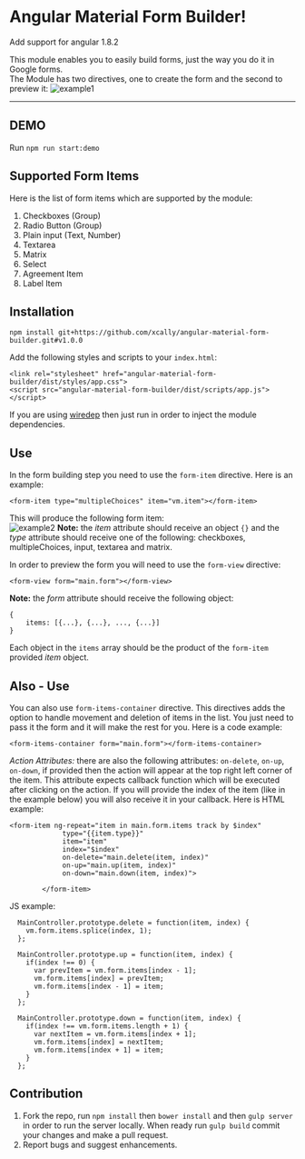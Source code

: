 # Angular Material Form Builder!

Add support for angular 1.8.2

This module enables you to easily build forms, just the way you do it in Google forms.  
The Module has two directives, one to create the form and the second to preview it:
![example1](http://i.imgur.com/i4e6KWQ.png)

---

## DEMO

Run `npm run start:demo`

## Supported Form Items

Here is the list of form items which are supported by the module:

1.  Checkboxes (Group)
2.  Radio Button (Group)
3.  Plain input (Text, Number)
4.  Textarea
5.  Matrix
6.  Select
7.  Agreement Item
8.  Label Item

## Installation

`npm install git+https://github.com/xcally/angular-material-form-builder.git#v1.0.0`

Add the following styles and scripts to your `index.html`:

    <link rel="stylesheet" href="angular-material-form-builder/dist/styles/app.css">
    <script src="angular-material-form-builder/dist/scripts/app.js"></script>

If you are using [wiredep](https://github.com/taptapship/wiredep) then just run in order to inject the module dependencies.

## Use

In the form building step you need to use the `form-item` directive. Here is an example:

    <form-item type="multipleChoices" item="vm.item"></form-item>

This will produce the following form item:  
![example2](http://i.imgur.com/6jOnwmu.png)
**Note:** the _item_ attribute should receive an object `{}` and the _type_ attribute should receive one of the following: checkboxes, multipleChoices, input, textarea and matrix.

In order to preview the form you will need to use the `form-view` directive:

    <form-view form="main.form"></form-view>

**Note:** the _form_ attribute should receive the following object:

    {
    	items: [{...}, {...}, ..., {...}]
    }

Each object in the `items` array should be the product of the `form-item` provided _item_ object.

## Also - Use

You can also use `form-items-container` directive. This directives adds the option to handle movement and deletion of items in the list. You just need to pass it the form and it will make the rest for you. Here is a code example:

```
<form-items-container form="main.form"></form-items-container>
```

_Action Attributes:_
there are also the following attributes: `on-delete`, `on-up`, `on-down`, if provided then the action will appear at the top right left corner of the item. This attribute expects callback function which will be executed after clicking on the action. If you will provide the index of the item (like in the example below) you will also receive it in your callback.
Here is HTML example:

```
<form-item ng-repeat="item in main.form.items track by $index"
             type="{{item.type}}"
             item="item"
             index="$index"
             on-delete="main.delete(item, index)"
             on-up="main.up(item, index)"
             on-down="main.down(item, index)">

        </form-item>
```

JS example:

```
  MainController.prototype.delete = function(item, index) {
    vm.form.items.splice(index, 1);
  };

  MainController.prototype.up = function(item, index) {
    if(index !== 0) {
      var prevItem = vm.form.items[index - 1];
      vm.form.items[index] = prevItem;
      vm.form.items[index - 1] = item;
    }
  };

  MainController.prototype.down = function(item, index) {
    if(index !== vm.form.items.length + 1) {
      var nextItem = vm.form.items[index + 1];
      vm.form.items[index] = nextItem;
      vm.form.items[index + 1] = item;
    }
  };
```

## Contribution

1. Fork the repo, run `npm install` then `bower install` and then `gulp server` in order to run the server locally. When ready run `gulp build` commit your changes and make a pull request.
2. Report bugs and suggest enhancements.
